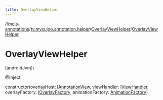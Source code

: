 ```yaml
---
title: OverlayViewHelper
---
```

//[mcls-annotations](../../../index.html)/[tv.mycujoo.annotation.helper](../index.html)/[OverlayViewHelper](index.html)/[OverlayViewHelper](-overlay-view-helper.html)



# OverlayViewHelper



[androidJvm]\




@Inject



constructor(overlayHost: [IAnnotationView](../../tv.mycujoo.annotation.annotation/-i-annotation-view/index.html), viewHandler: [IViewHandler](../-i-view-handler/index.html), overlayFactory: [IOverlayFactory](../-i-overlay-factory/index.html), animationFactory: [AnimationFactory](../-animation-factory/index.html))




